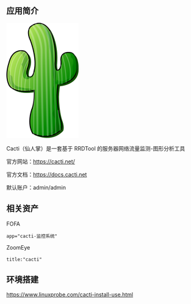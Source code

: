 ## 应用简介

![仙人掌类](logo.svg)

Cacti（仙人掌）是一套基于 RRDTool 的服务器网络流量监测-图形分析工具

官方网站：https://cacti.net/

官方文档：https://docs.cacti.net

默认账户：admin/admin

## 相关资产

FOFA

```http
app="cacti-监控系统"
```

ZoomEye

```http
title:"cacti"
```

## 环境搭建

https://www.linuxprobe.com/cacti-install-use.html